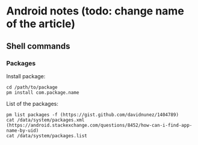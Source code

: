 # Android notes (todo: change name of the article)

## Shell commands

### Packages

Install package:

```
cd /path/to/package
pm install com.package.name
```

List of the packages:

```
pm list packages -f (https://gist.github.com/davidnunez/1404789)
cat /data/system/packages.xml (https://android.stackexchange.com/questions/8452/how-can-i-find-app-name-by-uid)
cat /data/system/packages.list
```
